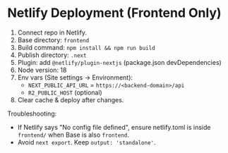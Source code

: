 # Netlify Deployment (Frontend Only)

1. Connect repo in Netlify.
2. Base directory: `frontend`
3. Build command: `npm install && npm run build`
4. Publish directory: `.next`
5. Plugin: add `@netlify/plugin-nextjs` (package.json devDependencies)
6. Node version: 18
7. Env vars (Site settings → Environment):
   - `NEXT_PUBLIC_API_URL` = `https://<backend-domain>/api`
   - `R2_PUBLIC_HOST` (optional)
8. Clear cache & deploy after changes.

Troubleshooting:
- If Netlify says "No config file defined", ensure netlify.toml is inside `frontend/` when Base is also `frontend`.
- Avoid `next export`. Keep `output: 'standalone'`.
